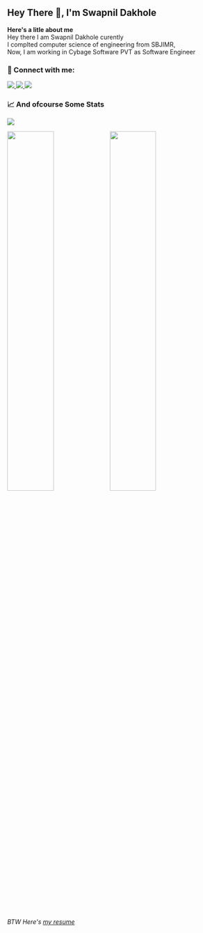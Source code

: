 ## Hey There :wave:, I'm Swapnil Dakhole

**Here's a litle about me** <br/>
Hey there I am Swapnil Dakhole curently <br>
I complted computer science of engineering from SBJIMR,<br>
Now, I am working in Cybage Software PVT as Software Engineer

### 🤙 Connect with me:

<!--<a href="https://twitter.com/SwapnilDakhole">
    <img src="https://img.shields.io/badge/twitter-%231DA1F2.svg?&style=for-the-badge&logo=twitter&logoColor=white" />
</a>-->

<a href="mailto:swapnildakhole242@gmail.com?subject=Hello%20Swapnil,">
    <img src="https://img.shields.io/badge/gmail-%23D14836.svg?&style=for-the-badge&logo=gmail&logoColor=white" />
</a>

<a href="https://www.linkedin.com/in/SwapnilDakhole/">
    <img src="https://img.shields.io/badge/linkedin-%230077B5.svg?&style=for-the-badge&logo=linkedin&logoColor=white" />
</a>

<a href="https://www.instagram.com/swapnildakhole.45/">
    <img src ="https://img.shields.io/badge/Instagram-E4405F?style=for-the-badge&logo=instagram&logoColor=white" />
</a>

<br/>

### 📈 And ofcourse Some Stats
<img src="https://github-readme-stats.vercel.app/api/top-langs/?username=SwapnilDakhole&langs_count=8&theme=tokyonight&layout=compact"/>
<p>
    <img width=46% src="https://github-readme-stats.vercel.app/api?username=SwapnilDakhole&show_icons=true&theme=tokyonight" />
    <img width=46% src="https://github-readme-streak-stats.herokuapp.com/?user=SwapnilDakhole&theme=tokyonight" />
</p>

*BTW Here's [my resume](https://drive.google.com/file/d/1TB2LpyWScNBK34Vz4w1FFhVWBpFu4Pve/view?usp=sharing)*
